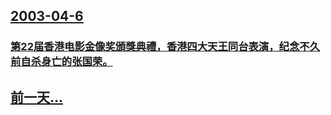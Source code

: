 ## [2003-04-6](/zh/news/2003/04/6/index.md)

### [第22届香港电影金像奖頒獎典禮，香港四大天王同台表演，纪念不久前自杀身亡的张国荣。](/zh/news/2003/04/6/第22届香港电影金像奖頒獎典禮-香港四大天王同台表演-纪念不久前自杀身亡的张国荣.md)
## [前一天...](/zh/news/2003/04/1/index.md)

